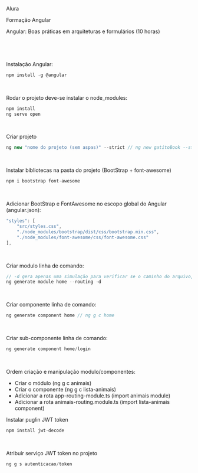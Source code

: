 Alura

Formação Angular</br>

Angular: Boas práticas em arquiteturas e formulários (10 horas)
## <br />

Instalação Angular:
```js
npm install -g @angular
```
</br>

Rodar o projeto deve-se instalar o node_modules:
```js
npm install
ng serve open
```
</br>

Criar projeto
```js
ng new "nome do projeto (sem aspas)" --strict // ng new gatitoBook --strict
```
</br>

Instalar bibliotecas na pasta do projeto (BootStrap + font-awesome)
```js
npm i bootstrap font-awesome
```
</br>

Adicionar BootStrap e FontAwesome no escopo global do Angular (angular.json):
```js
"styles": [
    "src/styles.css",
    "./node_modules/bootstrap/dist/css/bootstrap.min.css",
    "./node_modules/font-awesome/css/font-awesome.css"
],
```
</br>

Criar modulo linha de comando:
```js
// -d gera apenas uma simulação para verificar se o caminho do arquivo, foi realizado de forma correta
ng generate module home --routing -d 
```
</br>

Criar componente linha de comando:
```js
ng generate component home // ng g c home
```
</br>

Criar sub-componente linha de comando:
```js
ng generate component home/login
```
</br>

Ordem criação e manipulação modulo/componentes:
* Criar o módulo (ng g c animais)
* Criar o componente (ng g c lista-animais)
* Adicionar a rota app-routing-module.ts (import animais module)
* Adicionar a rota animais-routing.module.ts (import lista-animais component)
 
Instalar puglin JWT token
```js
npm install jwt-decode
```
</br>

Atribuir serviço JWT token no projeto
```js
ng g s autenticacao/token
```
<br>
